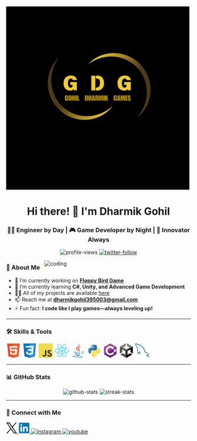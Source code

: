 ![Header](https://github.com/DharmikGohil013/DharmikGohil013/blob/main/GDGS.png)

<h1 align="center">Hi there! 👋 I'm Dharmik Gohil</h1>
<h3 align="center">👨‍💻 Engineer by Day | 🎮 Game Developer by Night | 🚀 Innovator Always</h3>

<p align="center">
  <img src="https://komarev.com/ghpvc/?username=dharmikgohil013&label=Profile%20views&color=blue&style=flat" alt="profile-views" /> 
  <a href="https://twitter.com/dharmik086" target="blank">
    <img src="https://img.shields.io/twitter/follow/dharmik086?logo=twitter&style=for-the-badge" alt="twitter-follow" />
  </a>
</p>

<img align="right" alt="coding" width="400" src="https://user-images.githubusercontent.com/55389276/140866485-8fb1c876-9a8f-4d6a-98dc-08c4981eaf70.gif">

### 🚀 About Me
- 🔭 I’m currently working on **[Floppy Bird Game](https://github.com/DharmikGohil013/Floppy-Bird-Game)**  
- 🌱 I’m currently learning **C#, Unity, and Advanced Game Development**  
- 👨‍💻 All of my projects are available [here](https://github.com/DharmikGohil013)  
- 📫 Reach me at **dharmikgohil395003@gmail.com**  
- ⚡ Fun fact: **I code like I play games—always leveling up!**

---

### 🛠️ Skills & Tools
<p align="left">
  <img src="https://raw.githubusercontent.com/devicons/devicon/master/icons/html5/html5-original.svg" alt="html5" width="40" height="40"/> 
  <img src="https://raw.githubusercontent.com/devicons/devicon/master/icons/css3/css3-original.svg" alt="css3" width="40" height="40"/> 
  <img src="https://raw.githubusercontent.com/devicons/devicon/master/icons/javascript/javascript-original.svg" alt="javascript" width="40" height="40"/> 
  <img src="https://raw.githubusercontent.com/devicons/devicon/master/icons/react/react-original.svg" alt="react" width="40" height="40"/> 
  <img src="https://raw.githubusercontent.com/devicons/devicon/master/icons/java/java-original.svg" alt="java" width="40" height="40"/> 
  <img src="https://raw.githubusercontent.com/devicons/devicon/master/icons/python/python-original.svg" alt="python" width="40" height="40"/> 
  <img src="https://raw.githubusercontent.com/devicons/devicon/master/icons/csharp/csharp-original.svg" alt="csharp" width="40" height="40"/> 
  <img src="https://raw.githubusercontent.com/devicons/devicon/master/icons/unity/unity-original.svg" alt="unity" width="40" height="40"/> 
  <img src="https://raw.githubusercontent.com/devicons/devicon/master/icons/mysql/mysql-original.svg" alt="mysql" width="40" height="40"/>
</p>

---

### 📊 GitHub Stats
<p align="center">
  <img src="https://github-readme-stats.vercel.app/api?username=DharmikGohil013&show_icons=true&theme=radical" alt="github-stats" />
  <img src="https://github-readme-streak-stats.herokuapp.com/?user=DharmikGohil013&theme=radical" alt="streak-stats" />
</p>

---

### 🔗 Connect with Me
<p align="left">
  <a href="https://twitter.com/dharmik086" target="_blank">
    <img src="https://raw.githubusercontent.com/devicons/devicon/master/icons/twitter/twitter-original.svg" alt="twitter" width="30" height="30"/>
  </a>
  <a href="https://linkedin.com/in/dharmik086" target="_blank">
    <img src="https://raw.githubusercontent.com/devicons/devicon/master/icons/linkedin/linkedin-original.svg" alt="linkedin" width="30" height="30"/>
  </a>
  <a href="https://instagram.com/dharmik.086" target="_blank">
    <img src="https://raw.githubusercontent.com/devicons/devicon/master/icons/instagram/instagram-original.svg" alt="instagram" width="30" height="30"/>
  </a>
  <a href="https://www.youtube.com/c/dharmikgohilfilms" target="_blank">
    <img src="https://raw.githubusercontent.com/devicons/devicon/master/icons/youtube/youtube-original.svg" alt="youtube" width="30" height="30"/>
  </a>
</p>
